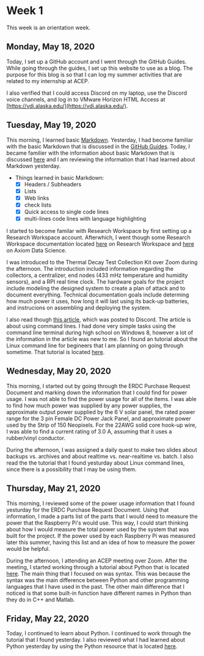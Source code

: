 # Week 1
This week is an orientation week. 

## Monday, May 18, 2020
Today, I set up a GitHub account and I went through the GitHub Guides. While going through the guides, I set up this website to use as a blog. The purpose for this blog is so that I can log my summer activities that are related to my internship at ACEP.

I also verified that I could access Discord on my laptop, use the Discord voice channels, and log in to VMware Horizon HTML Access at [https://vdi.alaska.edu/](https://vdi.alaska.edu/). 

## Tuesday, May 19, 2020
This morning, I learned basic [Markdown](https://www.markdownguide.org/basic-syntax/). Yesterday, I had become familiar with the basic Markdown that is discussed in the [GitHub Guides](https://guides.github.com/features/mastering-markdown/). Today, I became familier with the information about basic Markdown that is discussed [here](https://www.markdownguide.org/basic-syntax/) and I am reviewing the information that I had learned about Markdown yesterday. 

* Things learned in basic Markdown:
  * [x] Headers / Subheaders 
  * [x] Lists 
  * [x] Web links 
  * [x] check lists 
  * [x] Quick access to single code lines 
  * [x] multi-lines code lines with language highlighting 

I started to become familar with Research Workspace by first setting up a Research Workspace account. Afterwhich, I went though some Research Workspace documentation located [here](https://researchworkspace.com/help/Overview.html) on Research Workspace and [here](https://www.axiomdatascience.com/best-practices/DataManagementBestPractices.html#organizing-folders-within-a-project) on Axiom Data Science. 

I was introduced to the Thermal Decay Test Collection Kit over Zoom during the afternoon. The introduction included information regarding the collectors, a centralizer, end nodes (433 mHz temperature and humidity sensors), and a RPI real time clock. The hardware goals for the project include modeling the designed system to create a plan of attack and to document everything. Technical documentation goals include determing how much power it uses, how long it will last using its back-up batteries, and instrucions on assembling and deploying the system.

I also read though [this article](https://towardsdatascience.com/this-will-make-you-a-command-line-ninja-93a51cdb16b1), which was posted to Discord. The article is about using command lines. I had done very simple tasks using the command line terminal during high school on Windows 8, however a lot of the information in the article was new to me. So I found an tutorial about the Linux command line for begineers that I am planning on going through sometime. That tutorial is located [here](https://ubuntu.com/tutorials/command-line-for-beginners#1-overview).

## Wednesday, May 20, 2020

This morning, I started out by going through the ERDC Purchase Request Document and marking down the information that I could find for power usage. I was not able to find the power usage for all of the items. I was able to find how much power was supplied by any power supplies, the approximate output power supplied by the 6 V solar panel, the rated power range for the 3 pin Female DC Power Jack Panel, and approximate power used by the Strip of 150 Neopixels. For the 22AWG solid core hook-up wire, I was able to find a current rating of 3.0 A, assuming that it uses a rubber/vinyl conductor. 

During the afternoon, I was assigned a daily quest to make two slides about backups vs. archives and about 
realtime vs. near-realtime vs. batch. I also read the the tutorial that I found yesturday about Linux command lines, since there is a possibility that I may be using them.

## Thursday, May 21, 2020
This morning, I reviewed some of the power usage information that I found yesturday for the ERDC Purchase Request Document. Using that information, I made a parts list of the parts that I would need to measure the power that the Raspberry Pi's would use. This way, I could start thinking about how I would measure the total power used by the system that was built for the project. If the power used by each Raspberry Pi was measured later this summer, having this list and an idea of how to measure the power would be helpful.  

During the afternoon, I attending an ACEP meeting over Zoom. After the meeting, I started working through a tutorial about Python that is located [here](https://docs.python.org/3/tutorial/index.html). The main thing that I focused on was syntax. This was because the syntax was the main difference between Python and other programming languages that I have used in the past. The other main difference that I noticed is that some built-in function have different names in Python than they do in C++ and Matlab.

## Friday, May 22, 2020
Today, I continued to learn about Python. I continued to work through the tutorial that I found yesterday. I also reviewed what I had learned about Python yesterday by using the Python resource that is located [here](https://www.pythoncheatsheet.org/).
